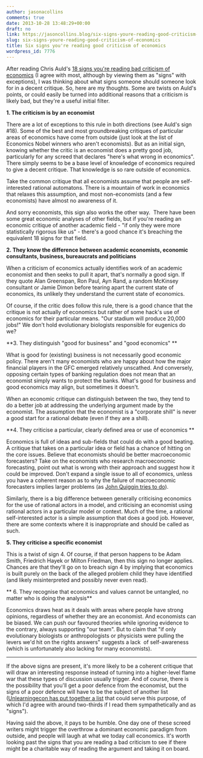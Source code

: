 ```yaml
---
author: jasonacollins
comments: true
date: 2013-10-28 13:48:29+00:00
draft: no
link: https://jasoncollins.blog/six-signs-youre-reading-good-criticism-of-economics/
slug: six-signs-youre-reading-good-criticism-of-economics
title: Six signs you're reading good criticism of economics
wordpress_id: 7776
---
```


After reading Chris Auld's [18 signs you're reading bad criticism of economics](http://chrisauld.com/2013/10/23/18-signs-youre-reading-bad-criticism-of-economics/) (I agree with most, although by viewing them as "signs" with exceptions), I was thinking about what signs someone should someone look for in a decent critique. So, here are my thoughts. Some are twists on Auld's points, or could easily be turned into additional reasons that a criticism is likely bad, but they're a useful initial filter.

**1. The criticism is by an economist**

There are a lot of exceptions to this rule in both directions (see Auld's sign #18). Some of the best and most groundbreaking critiques of particular areas of economics have come from outside (just look at the list of Economics Nobel winners who aren't economists). But as an initial sign, knowing whether the critic is an economist does a pretty good job, particularly for any screed that declares "here's what wrong in economics". There simply seems to be a base level of knowledge of economics required to give a decent critique. That knowledge is so rare outside of economics.

Take the common critique that all economists assume that people are self-interested rational automatons. There is a mountain of work in economics that relaxes this assumption, and most non-economists (and a few economists) have almost no awareness of it.

And sorry economists, this sign also works the other way.  There have been some great economic analyses of other fields, but if you're reading an economic critique of another academic field - "if only they were more statistically rigorous like us" - there's a good chance it's breaching the equivalent 18 signs for that field.

**2. They know the difference between academic economists, economic consultants, business, bureaucrats and politicians**

When a criticism of economics actually identifies work of an academic economist and then seeks to pull it apart, that's normally a good sign. If they quote Alan Greenspan, Ron Paul, Ayn Rand, a random McKinsey consultant or Jamie Dimon before tearing apart the current state of economics, its unlikely they understand the current state of economics.

Of course, if the critic does follow this rule, there is a good chance that the critique is not actually of economics but rather of some hack's use of economics for their particular means. "Our stadium will produce 20,000 jobs!" We don't hold evolutionary biologists responsible for eugenics do we?

**3. They distinguish "good for business" and "good economics"
**

What is good for (existing) business is not necessarily good economic policy. There aren't many economists who are happy about how the major financial players in the GFC emerged relatively unscathed. And conversely, opposing certain types of banking regulation does not mean that an economist simply wants to protect the banks. What's good for business and good economics may align, but sometimes it doesn't.

When an economic critique can distinguish between the two, they tend to do a better job at addressing the underlying argument made by the economist. The assumption that the economist is a "corporate shill" is never a good start for a rational debate (even if they are a shill).

**4. They criticise a particular, clearly defined area or use of economics
**

Economics is full of ideas and sub-fields that could do with a good beating. A critique that takes on a particular idea or field has a chance of hitting on the core issues. Believe that economists should be better macroeconomic forecasters? Take on the economists who research macroeconomic forecasting, point out what is wrong with their approach and suggest how it could be improved. Don't expand a single issue to all of economics, unless you have a coherent reason as to why the failure of macroeconomic forecasters implies larger problems (as [John Quiggin tries to do](http://crookedtimber.org/2013/10/25/the-macro-foundations-of-microeconomics/)).

Similarly, there is a big difference between generally criticising economics for the use of rational actors in a model, and criticising an economist using rational actors in a particular model or context. Much of the time, a rational self-interested actor is a simple assumption that does a good job. However, there are some contexts where it is inappropriate and should be called as such.

**5. They criticise a specific economist**

This is a twist of sign 4. Of course, if that person happens to be Adam Smith, Friedrich Hayek or Milton Friedman, then this sign no longer applies. Chances are that they'll go on to breach sign 4 by implying that economics is built purely on the back of the alleged problem child they have identified (and likely misinterpreted and possibly never even read).

** 6. They recognise that economics and values cannot be untangled, no matter who is doing the analysis**

Economics draws heat as it deals with areas where people have strong opinions, regardless of whether they are an economist. And economists can be biased. We can push our favoured theories while ignoring evidence to the contrary, always supporting "our team". But to claim that "if only evolutionary biologists or anthropologists or physicists were pulling the levers we'd hit on the rights answers" suggests a lack  of self-awareness (which is unfortunately also lacking for many economists).

--------

If the above signs are present, it's more likely to be a coherent critique that will draw an interesting response instead of turning into a higher-level flame war that these types of discussion usually trigger. And of course, there is the possibility that you'll get a poor defence from the economist, but the signs of a poor defence will have to be the subject of another list ([Unlearningecon has put together a list](http://unlearningeconomics.wordpress.com/2013/10/23/18-signs-economists-havent-the-foggiest/) that could serve this purpose, of which I'd agree with around two-thirds if I read them sympathetically and as "signs").

Having said the above, it pays to be humble. One day one of these screed writers might trigger the overthrow a dominant economic paradigm from outside, and people will laugh at what we today call economics. It's worth looking past the signs that you are reading a bad criticism to see if there might be a charitable way of reading the argument and taking it on board.
